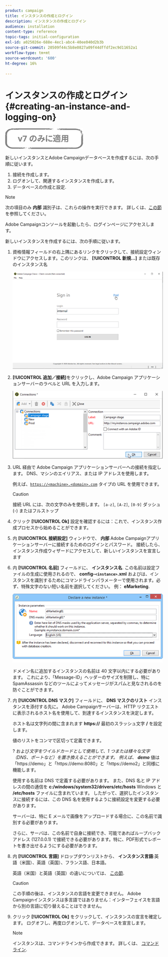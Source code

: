 ```yaml
---
product: campaign
title: インスタンスの作成とログイン
description: インスタンスの作成とログイン
audience: installation
content-type: reference
topic-tags: initial-configuration
exl-id: a025026e-688e-4ec1-abc4-40ee040d2b3b
source-git-commit: 20509f44c5b8e0827a09f44dffdf2ec9d11652a1
workflow-type: tm+mt
source-wordcount: '600'
ht-degree: 16%

---
```


# インスタンスの作成とログイン{#creating-an-instance-and-logging-on}

![](../../assets/v7-only.svg)

新しいインスタンスとAdobe Campaignデータベースを作成するには、次の手順に従います。

1. 接続を作成します。
1. ログオンして、関連するインスタンスを作成します。
1. データベースの作成と設定.

>[!NOTE]
>
>次の項目のみ **内部** 識別子は、これらの操作を実行できます。 詳しくは、[この節](../../installation/using/configuring-campaign-server.md#internal-identifier)を参照してください。

Adobe Campaignコンソールを起動したら、ログインページにアクセスします。

新しいインスタンスを作成するには、次の手順に従います。

1. 資格情報フィールドの右上隅にあるリンクをクリックして、接続設定ウィンドウにアクセスします。このリンクは、 **[!UICONTROL 新規…]** または既存のインスタンス名

   ![](assets/s_ncs_install_define_connection_01.png)

1. **[!UICONTROL 追加／接続]**&#x200B;をクリックし、Adobe Campaign アプリケーションサーバーのラベルと URL を入力します。

   ![](assets/s_ncs_install_define_connection_02.png)

1. URL 経由で Adobe Campaign アプリケーションサーバーへの接続を指定します。 DNS、マシンのエイリアス、または IP アドレスを使用します。

   例えば、[`https://<machine>.<domain>.com`](https://myserver.adobe.com) タイプの URL を使用できます。

   >[!CAUTION]
   >
   >接続 URL には、次の文字のみを使用します。 `[a-z]`, `[A-Z]`, `[0-9]` ダッシュ (-) またはフルストップ

1. クリック **[!UICONTROL Ok]** 設定を確認するには：これで、インスタンス作成プロセスから始めることができます。
1. 内 **[!UICONTROL 接続設定]** ウィンドウで、 **内部** Adobe Campaignアプリケーションサーバーに接続するためのログインとパスワード。 接続したら、インスタンス作成ウィザードにアクセスして、新しいインスタンスを宣言します
1. 内 **[!UICONTROL 名前]** フィールドに、 **インスタンス名**. この名前は設定ファイルの生成に使用されるので、 **config-`<instance>`.xml** およびは、インスタンスを識別するためにコマンドラインパラメーターで使用されます。必ず、特殊文字のない短い名前を選択してください。 例： **eMarketing**.

   ![](assets/s_ncs_install_create_instance.png)

   ドメイン名に追加するインスタンスの名前は 40 文字以内にする必要があります。 これにより、「Message-ID」ヘッダーのサイズを制限し、特に SpamAssassin などのツールによってメッセージがスパムと見なされるのを防ぐことができます。

1. 内 **[!UICONTROL DNS マスク]** フィールドに、 **DNS マスクのリスト** インスタンスを添付する先に。 Adobe Campaignサーバーは、HTTP リクエストに表示されるホスト名を使用して、到達するインスタンスを決定します。

   ホスト名は文字列の間に含まれます **https://** 最初のスラッシュ文字 **/** を設定します。

   値のリストをコンマで区切って定義できます。

    ? および*文字をワイルドカードとして使用して、1 つまたは様々な文字（DNS、ポートなど）を置き換えることができます。 例えば、 **demo*** 値は「https://demo」と「https://demo:8080」と「https://demo2」と同様に機能します。

   使用する名前は DNS で定義する必要があります。 また、DNS 名と IP アドレスの間の通信を **c:/windows/system32/drivers/etc/hosts** Windows と **/etc/hosts** ファイルに含まれています。 したがって、選択したインスタンスに接続するには、この DNS 名を使用するように接続設定を変更する必要があります。

   サーバーは、特に E メールで画像をアップロードする場合に、この名前で識別する必要があります。

   さらに、サーバは、この名前で自身に接続でき、可能であればループバックアドレス (127.0.0.1) で接続できる必要があります。特に、PDF形式でレポートを書き出せるようにする必要があります。

1. 内 **[!UICONTROL 言語]** ドロップダウンリストから、 **インスタンス言語**:英語（米国）、英語（英国）、フランス語、日本語。

   英語（米国）と英語（英国）の違いについては、 [この節](../../platform/using/adobe-campaign-workspace.md#date-and-time).

   >[!CAUTION]
   >
   >この手順の後は、インスタンスの言語を変更できません。 Adobe Campaignインスタンスは多言語ではありません：インターフェイスを言語から別の言語に切り替えることはできません。

1. クリック **[!UICONTROL Ok]** をクリックして、インスタンスの宣言を確定します。 ログオフし、再度ログオンして、データベースを宣言します。

   >[!NOTE]
   >
   >インスタンスは、コマンドラインから作成できます。 詳しくは、 [コマンドライン](../../installation/using/command-lines.md).
